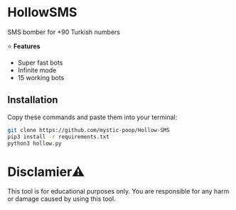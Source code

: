 # HollowSMS  
SMS bomber for +90 Turkish numbers  

⭐ **Features**  
- Super fast bots  
- Infinite mode  
- 15 working bots  

## Installation  
Copy these commands and paste them into your terminal:  
```bash
git clone https://github.com/mystic-poop/Hollow-SMS
pip3 install -r requirements.txt
python3 hollow.py
```
# Disclamier⚠️
This tool is for educational purposes only. You are responsible for any harm or damage caused by using this tool.
